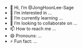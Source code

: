 - 👋 Hi, I’m @JongHoonLee-Sage
- 👀 I’m interested in ...
- 🌱 I’m currently learning ...
- 💞️ I’m looking to collaborate on ...
- 📫 How to reach me ...
- 😄 Pronouns: ...
- ⚡ Fun fact: ...

<!---
JongHoonLee-Sage/JongHoonLee-Sage is a ✨ special ✨ repository because its `README.md` (this file) appears on your GitHub profile.
You can click the Preview link to take a look at your changes.
--->
